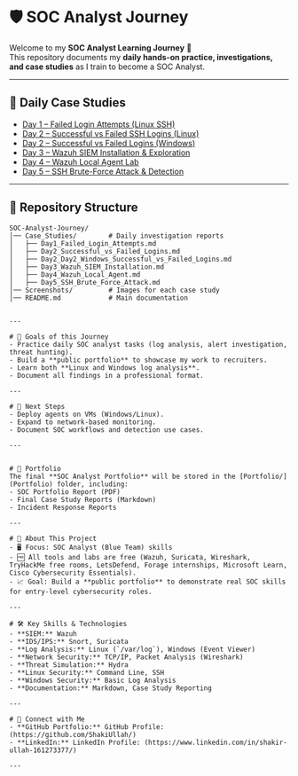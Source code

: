 # 🛡️ SOC Analyst Journey

Welcome to my **SOC Analyst Learning Journey** 🚀  
This repository documents my **daily hands-on practice, investigations, and case studies** as I train to become a SOC Analyst.

---

## 📅 Daily Case Studies

- [Day 1 – Failed Login Attempts (Linux SSH)](Case_Studies/Day1_Failed_Login_Attempts.md)  
- [Day 2 – Successful vs Failed SSH Logins (Linux)](Case_Studies/Day2_Successful_vs_Failed_Logins.md)  
- [Day 2 – Successful vs Failed Logins (Windows)](Case_Studies/Day2_Windows_Successful_vs_Failed_Logins.md)  
- [Day 3 – Wazuh SIEM Installation & Exploration](Case_Studies/Day3_Wazuh_SIEM_Installation.md)  
- [Day 4 – Wazuh Local Agent Lab](Case_Studies/Day4_Wazuh_Local_Agent.md)
- [Day 5 – SSH Brute-Force Attack & Detection](Case_Studies/Day5_SSH_Brute_Force_Attack.md)  


---

## 📂 Repository Structure
```
SOC-Analyst-Journey/
│── Case_Studies/        # Daily investigation reports
│   ├── Day1_Failed_Login_Attempts.md
│   ├── Day2_Successful_vs_Failed_Logins.md
│   ├── Day2_Day2_Windows_Successful_vs_Failed_Logins.md
│   ├── Day3_Wazuh_SIEM_Installation.md
│   ├── Day4_Wazuh_Local_Agent.md
│   ├── Day5_SSH_Brute_Force_Attack.md
│── Screenshots/         # Images for each case study
│── README.md            # Main documentation


---

# 🎯 Goals of this Journey
- Practice daily SOC analyst tasks (log analysis, alert investigation, threat hunting).  
- Build a **public portfolio** to showcase my work to recruiters.  
- Learn both **Linux and Windows log analysis**.  
- Document all findings in a professional format.

---

# 📌 Next Steps
- Deploy agents on VMs (Windows/Linux).  
- Expand to network-based monitoring.  
- Document SOC workflows and detection use cases. 

---


# 📑 Portfolio
The final **SOC Analyst Portfolio** will be stored in the [Portfolio/](Portfolio) folder, including:  
- SOC Portfolio Report (PDF)  
- Final Case Study Reports (Markdown)  
- Incident Response Reports  

---

# 📌 About This Project
- 🖥️ Focus: SOC Analyst (Blue Team) skills  
- 🆓 All tools and labs are free (Wazuh, Suricata, Wireshark, TryHackMe free rooms, LetsDefend, Forage internships, Microsoft Learn, Cisco Cybersecurity Essentials).  
- 📈 Goal: Build a **public portfolio** to demonstrate real SOC skills for entry-level cybersecurity roles.  

---

# 🛠️ Key Skills & Technologies
- **SIEM:** Wazuh
- **IDS/IPS:** Snort, Suricata
- **Log Analysis:** Linux (`/var/log`), Windows (Event Viewer)
- **Network Security:** TCP/IP, Packet Analysis (Wireshark)
- **Threat Simulation:** Hydra
- **Linux Security:** Command Line, SSH
- **Windows Security:** Basic Log Analysis
- **Documentation:** Markdown, Case Study Reporting

---

# 🔗 Connect with Me
- **GitHub Portfolio:** GitHub Profile: (https://github.com/ShakiUllah/)  
- **LinkedIn:** LinkedIn Profile: (https://www.linkedin.com/in/shakir-ullah-161273377/)  

---

